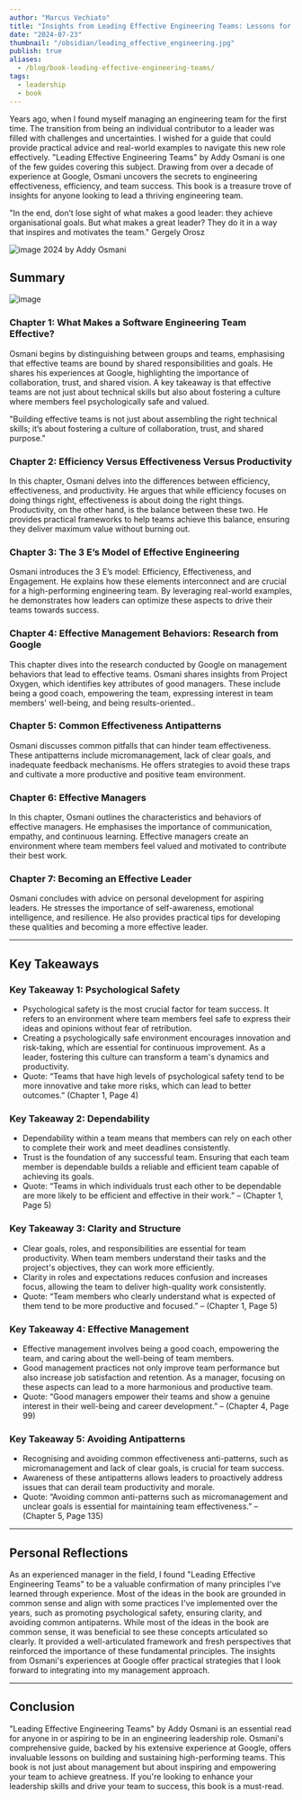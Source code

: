 ```yaml
---
author: "Marcus Vechiato"
title: "Insights from Leading Effective Engineering Teams: Lessons for Individua Contributors & Managers from 10 Years at Google"
date: "2024-07-23"
thumbnail: "/obsidian/leading_effective_engineering.jpg"
publish: true
aliases: 
  - /blog/book-leading-effective-engineering-teams/
tags: 
  - leadership
  - book
--- 
```



 Years ago, when I found myself managing an engineering team for the first time. The transition from being an individual contributor to a leader was filled with challenges and uncertainties. I wished for a guide that could provide practical advice and real-world examples to navigate this new role effectively. "Leading Effective Engineering Teams" by Addy Osmani is one of the few guides covering this subject. Drawing from over a decade of experience at Google, Osmani uncovers the secrets to engineering effectiveness, efficiency, and team success. This book is a treasure trove of insights for anyone looking to lead a thriving engineering team.

"In the end, don’t lose sight of what makes a good leader: they achieve organisational goals. But what makes a great leader? They do it in a way that inspires and motivates the team."   Gergely Orosz 

![image](/obsidian/leading_effective_engineering.jpg)
2024 by Addy Osmani

## **Summary**
![image](/obsidian/mindmap_leading_effecting_engineering_teams.png)
### **Chapter 1: What Makes a Software Engineering Team Effective?** 
Osmani begins by distinguishing between groups and teams, emphasising that effective teams are bound by shared responsibilities and goals. He shares his experiences at Google, highlighting the importance of collaboration, trust, and shared vision. A key takeaway is that effective teams are not just about technical skills but also about fostering a culture where members feel psychologically safe and valued.

"Building effective teams is not just about assembling the right technical skills; it’s about fostering a culture of collaboration, trust, and shared purpose." 

### **Chapter 2: Efficiency Versus Effectiveness Versus Productivity**
In this chapter, Osmani delves into the differences between efficiency, effectiveness, and productivity. He argues that while efficiency focuses on doing things right, effectiveness is about doing the right things. Productivity, on the other hand, is the balance between these two. He provides practical frameworks to help teams achieve this balance, ensuring they deliver maximum value without burning out.

### **Chapter 3: The 3 E’s Model of Effective Engineering**
Osmani introduces the 3 E’s model: Efficiency, Effectiveness, and Engagement. He explains how these elements interconnect and are crucial for a high-performing engineering team. By leveraging real-world examples, he demonstrates how leaders can optimize these aspects to drive their teams towards success.

### **Chapter 4: Effective Management Behaviors: Research from Google**
This chapter dives into the research conducted by Google on management behaviors that lead to effective teams. Osmani shares insights from Project Oxygen, which identifies key attributes of good managers. These include being a good coach, empowering the team, expressing interest in team members' well-being, and being results-oriented..

### **Chapter 5: Common Effectiveness Antipatterns**
Osmani discusses common pitfalls that can hinder team effectiveness. These antipatterns include micromanagement, lack of clear goals, and inadequate feedback mechanisms. He offers strategies to avoid these traps and cultivate a more productive and positive team environment.

### **Chapter 6: Effective Managers**
In this chapter, Osmani outlines the characteristics and behaviors of effective managers. He emphasises the importance of communication, empathy, and continuous learning. Effective managers create an environment where team members feel valued and motivated to contribute their best work.

### **Chapter 7: Becoming an Effective Leader**
Osmani concludes with advice on personal development for aspiring leaders. He stresses the importance of self-awareness, emotional intelligence, and resilience. He also provides practical tips for developing these qualities and becoming a more effective leader.

--- 

## **Key Takeaways**

### **Key Takeaway 1: Psychological Safety**
- Psychological safety is the most crucial factor for team success. It refers to an environment where team members feel safe to express their ideas and opinions without fear of retribution.
- Creating a psychologically safe environment encourages innovation and risk-taking, which are essential for continuous improvement. As a leader, fostering this culture can transform a team's dynamics and productivity.
- Quote: “Teams that have high levels of psychological safety tend to be more innovative and take more risks, which can lead to better outcomes.” (Chapter 1, Page 4)

### **Key Takeaway 2: Dependability**
- Dependability within a team means that members can rely on each other to complete their work and meet deadlines consistently.
- Trust is the foundation of any successful team. Ensuring that each team member is dependable builds a reliable and efficient team capable of achieving its goals.
- Quote: “Teams in which individuals trust each other to be dependable are more likely to be efficient and effective in their work.” – (Chapter 1, Page 5)

### **Key Takeaway 3: Clarity and Structure**
- Clear goals, roles, and responsibilities are essential for team productivity. When team members understand their tasks and the project's objectives, they can work more efficiently.
- Clarity in roles and expectations reduces confusion and increases focus, allowing the team to deliver high-quality work consistently.
- Quote: “Team members who clearly understand what is expected of them tend to be more productive and focused.” – (Chapter 1, Page 5)

### **Key Takeaway 4: Effective Management**
- Effective management involves being a good coach, empowering the team, and caring about the well-being of team members.
- Good management practices not only improve team performance but also increase job satisfaction and retention. As a manager, focusing on these aspects can lead to a more harmonious and productive team.
- Quote: “Good managers empower their teams and show a genuine interest in their well-being and career development.” – (Chapter 4, Page 99)

### **Key Takeaway 5: Avoiding Antipatterns**
- Recognising and avoiding common effectiveness anti-patterns, such as micromanagement and lack of clear goals, is crucial for team success.
- Awareness of these antipatterns allows leaders to proactively address issues that can derail team productivity and morale.
- Quote: “Avoiding common anti-patterns such as micromanagement and unclear goals is essential for maintaining team effectiveness.” – (Chapter 5, Page 135)

--- 

## **Personal Reflections**

As an experienced manager in the field, I found "Leading Effective Engineering Teams" to be a valuable confirmation of many principles I've learned through experience. Most of the ideas in the book are grounded in common sense and align with some practices I've implemented over the years, such as promoting psychological safety, ensuring clarity, and avoiding common antipaterns. While most of the ideas in the book are common sense, it was beneficial to see these concepts articulated so clearly. It provided a well-articulated framework and fresh perspectives that reinforced the importance of these fundamental principles. The insights from Osmani's experiences at Google offer practical strategies that I look forward to integrating into my management approach.

--- 

## **Conclusion**

"Leading Effective Engineering Teams" by Addy Osmani is an essential read for anyone in or aspiring to be in an engineering leadership role. Osmani's comprehensive guide, backed by his extensive experience at Google, offers invaluable lessons on building and sustaining high-performing teams. This book is not just about management but about inspiring and empowering your team to achieve greatness. If you're looking to enhance your leadership skills and drive your team to success, this book is a must-read.



